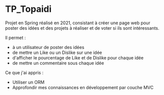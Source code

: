 # TP_Topaidi

Projet en Spring réalisé en 2021, consistant à créer une page web pour poster des idées et des projets à réaliser et de voter si ils sont intéressants.

Il permet :
  - à un utilisateur de poster des idées
  - de mettre un Like ou un Dislike sur une idée
  - d'afficher le pourcentage de Like et de Dislike pour chaque idée
  - de mettre un commentaire sous chaque idée
  
Ce que j'ai appris :
  - Utiliser un ORM
  - Approfondir mes connaissances en développement par couche MVC
